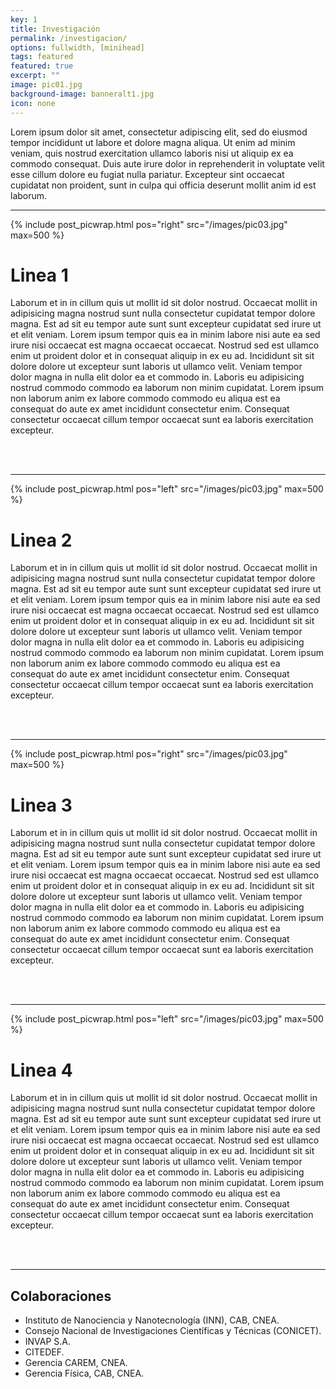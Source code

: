 ```yaml
---
key: 1
title: Investigación
permalink: /investigacion/
options: fullwidth, [minihead]
tags: featured
featured: true
excerpt: ""
image: pic01.jpg
background-image: banneralt1.jpg
icon: none
---
```


Lorem ipsum dolor sit amet, consectetur adipiscing elit, sed do eiusmod tempor incididunt ut labore et dolore magna aliqua. Ut enim ad minim veniam, quis nostrud exercitation ullamco laboris nisi ut aliquip ex ea commodo consequat. Duis aute irure dolor in reprehenderit in voluptate velit esse cillum dolore eu fugiat nulla pariatur. Excepteur sint occaecat cupidatat non proident, sunt in culpa qui officia deserunt mollit anim id est laborum.


---

{% include post_picwrap.html pos="right" src="/images/pic03.jpg" max=500 %}

# Linea 1

Laborum et in in cillum quis ut mollit id sit dolor nostrud. Occaecat mollit
in adipisicing magna nostrud sunt nulla consectetur cupidatat tempor dolore
magna. Est ad sit eu tempor aute sunt sunt excepteur cupidatat sed irure ut et
elit veniam. Lorem ipsum tempor quis ea in minim labore nisi aute ea sed irure
nisi occaecat est magna occaecat occaecat. Nostrud sed est ullamco enim ut
proident dolor et in consequat aliquip in ex eu ad. Incididunt sit sit dolore
dolore ut excepteur sunt laboris ut ullamco velit. Veniam tempor dolor magna
in nulla elit dolor ea et commodo in. Laboris eu adipisicing nostrud commodo
commodo ea laborum non minim cupidatat. Lorem ipsum non laborum anim ex labore
commodo commodo eu aliqua est ea consequat do aute ex amet incididunt
consectetur enim. Consequat consectetur occaecat cillum tempor occaecat sunt
ea laboris exercitation excepteur.

<br> <br>

---

{% include post_picwrap.html pos="left" src="/images/pic03.jpg" max=500 %}

# Linea 2

Laborum et in in cillum quis ut mollit id sit dolor nostrud. Occaecat mollit
in adipisicing magna nostrud sunt nulla consectetur cupidatat tempor dolore
magna. Est ad sit eu tempor aute sunt sunt excepteur cupidatat sed irure ut et
elit veniam. Lorem ipsum tempor quis ea in minim labore nisi aute ea sed irure
nisi occaecat est magna occaecat occaecat. Nostrud sed est ullamco enim ut
proident dolor et in consequat aliquip in ex eu ad. Incididunt sit sit dolore
dolore ut excepteur sunt laboris ut ullamco velit. Veniam tempor dolor magna
in nulla elit dolor ea et commodo in. Laboris eu adipisicing nostrud commodo
commodo ea laborum non minim cupidatat. Lorem ipsum non laborum anim ex labore
commodo commodo eu aliqua est ea consequat do aute ex amet incididunt
consectetur enim. Consequat consectetur occaecat cillum tempor occaecat sunt
ea laboris exercitation excepteur.

<br> <br>

---

{% include post_picwrap.html pos="right" src="/images/pic03.jpg" max=500 %}

# Linea 3

Laborum et in in cillum quis ut mollit id sit dolor nostrud. Occaecat mollit
in adipisicing magna nostrud sunt nulla consectetur cupidatat tempor dolore
magna. Est ad sit eu tempor aute sunt sunt excepteur cupidatat sed irure ut et
elit veniam. Lorem ipsum tempor quis ea in minim labore nisi aute ea sed irure
nisi occaecat est magna occaecat occaecat. Nostrud sed est ullamco enim ut
proident dolor et in consequat aliquip in ex eu ad. Incididunt sit sit dolore
dolore ut excepteur sunt laboris ut ullamco velit. Veniam tempor dolor magna
in nulla elit dolor ea et commodo in. Laboris eu adipisicing nostrud commodo
commodo ea laborum non minim cupidatat. Lorem ipsum non laborum anim ex labore
commodo commodo eu aliqua est ea consequat do aute ex amet incididunt
consectetur enim. Consequat consectetur occaecat cillum tempor occaecat sunt
ea laboris exercitation excepteur.

<br> <br>

---

{% include post_picwrap.html pos="left" src="/images/pic03.jpg" max=500 %}

# Linea 4

Laborum et in in cillum quis ut mollit id sit dolor nostrud. Occaecat mollit
in adipisicing magna nostrud sunt nulla consectetur cupidatat tempor dolore
magna. Est ad sit eu tempor aute sunt sunt excepteur cupidatat sed irure ut et
elit veniam. Lorem ipsum tempor quis ea in minim labore nisi aute ea sed irure
nisi occaecat est magna occaecat occaecat. Nostrud sed est ullamco enim ut
proident dolor et in consequat aliquip in ex eu ad. Incididunt sit sit dolore
dolore ut excepteur sunt laboris ut ullamco velit. Veniam tempor dolor magna
in nulla elit dolor ea et commodo in. Laboris eu adipisicing nostrud commodo
commodo ea laborum non minim cupidatat. Lorem ipsum non laborum anim ex labore
commodo commodo eu aliqua est ea consequat do aute ex amet incididunt
consectetur enim. Consequat consectetur occaecat cillum tempor occaecat sunt
ea laboris exercitation excepteur.

<br> <br>

---

<h2>Colaboraciones</h2>
<ul class="alt">
  <li>Instituto de Nanociencia y Nanotecnología (INN), CAB, CNEA.</li>
  <li>Consejo Nacional de Investigaciones Científicas y Técnicas (CONICET).</li>
  <li>INVAP S.A.</li>
  <li>CITEDEF.</li>
  <li>Gerencia CAREM, CNEA.</li>
  <li>Gerencia Física, CAB, CNEA.</li>
</ul>
